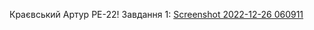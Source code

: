 Краєвський Артур РЕ-22!
Завдання 1:
[Screenshot 2022-12-26 060911](https://user-images.githubusercontent.com/71080020/209498705-7bb47ef4-59c8-4b58-9ec3-3651056ce1a1.png)
